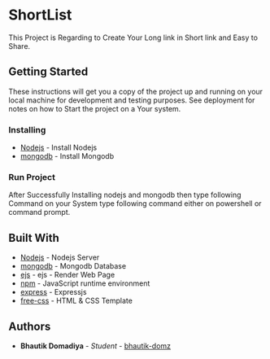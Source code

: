 # ShortList
This Project is Regarding to Create Your Long link in Short link and Easy to Share.

## Getting Started
These instructions will get you a copy of the project up and running on your local machine for development and testing purposes. See deployment for notes on how to Start the project on a Your system.

### Installing

* [Nodejs](https://nodejs.org/en/download/) - Install Nodejs 
* [mongodb](https://www.mongodb.com/products/compass) - Install Mongodb

### Run Project
After Successfully Installing nodejs and mongodb then type following Command on your System type following command either on powershell or command prompt.

## Built With

* [Nodejs](https://nodejs.org/en/) - Nodejs Server 
* [mongodb](https://www.mongodb.com/) - Mongodb Database
* [ejs](https://ejs.co/) - ejs - Render Web Page
* [npm](https://www.npmjs.com/) - JavaScript runtime environment
* [express](http://expressjs.com/) - Expressjs
* [free-css](https://www.free-css.com/) - HTML & CSS Template
 

## Authors

* **Bhautik Domadiya** - *Student* - [bhautik-domz](https://github.com/bhautik-domz)
